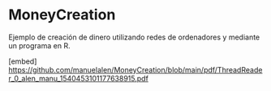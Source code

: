 # MoneyCreation
Ejemplo de creación de dinero utilizando redes de ordenadores y mediante un programa en R.


[embed]
https://github.com/manuelalen/MoneyCreation/blob/main/pdf/ThreadReader_0_alen_manu_1540453101177638915.pdf
